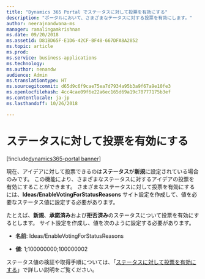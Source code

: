 ```yaml
---
title: "Dynamics 365 Portal でステータスに対して投票を有効にする"
description: "ポータルにおいて、さまざまなテータスに対する投票を有効にします。"
author: neerajnandwana-ms
manager: ramalingamkrishnan
ms.date: 09/20/2018
ms.assetid: D81BD65F-E1D6-42CF-BF48-667DFA8A2852
ms.topic: article
ms.prod: 
ms.service: business-applications
ms.technology: 
ms.author: nenandw
audience: Admin
ms.translationtype: HT
ms.sourcegitcommit: d65d9c6f9cae75ea7d7934a95b3a9f67a9e10fe3
ms.openlocfilehash: 4cc4cae09f6e22a6ec165d69a19c70777175b3ef
ms.contentlocale: ja-jp
ms.lasthandoff: 10/26/2018

---
```

# <a name="enable-voting-for-status-reasons"></a>ステータスに対して投票を有効にする

[!include[dynamics365-portal banner](../../includes/dynamics365-portal.md)]

現在、アイデアに対して投票できるのは**ステータス**が**新規**に設定されている場合のみです。 この機能により、さまざまなステータスに対するアイデアの投票を有効にすることができます。 さまざまなステータスに対して投票を有効にするには、**Ideas/EnableVotingForStatusReasons** サイト設定を作成して、値を必要なステータス値に設定する必要があります。
 
たとえば、**新規**、**承諾済み**および**拒否済み**のステータスについて投票を有効にするとします。 サイト設定を作成し、値を次のように設定する必要があります。

- **名前**: Ideas/EnableVotingForStatusReasons

- **値**: 1;100000000;100000002

ステータス値の検証や取得手順については、「[ステータスに対して投票を有効にする](https://docs.microsoft.com/en-us/dynamics365/customer-engagement/portals/crowdsource-ideas#enable-voting-for-status-reasons)」で詳しい説明をご覧ください。

<!--
### Who uses this feature
This feature is intended for customizers. A customizer can configure and decide the status reasons, where user can vote.
### License required
NA
### Setup required
No 
## Status
### Development status
Generally available
#### Target timeframe
October 2018
### Availability
Cloud
### Regional availability
This feature will be available globally. 
-->

